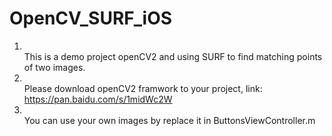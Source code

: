 # OpenCV_SURF_iOS
1. <br />This is a demo project openCV2 and using SURF to find matching points of two images.
2. <br />Please download openCV2 framwork to your project, link: https://pan.baidu.com/s/1midWc2W
3. <br />You can use your own images by replace it in ButtonsViewController.m
